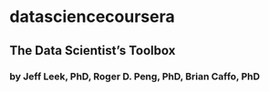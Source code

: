 datasciencecoursera
===================

## The Data Scientist’s Toolbox 
### by Jeff Leek, PhD, Roger D. Peng, PhD, Brian Caffo, PhD